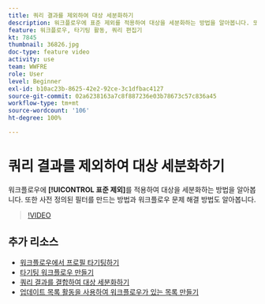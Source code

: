 ```yaml
---
title: 쿼리 결과를 제외하여 대상 세분화하기
description: 워크플로우에 표준 제외를 적용하여 대상을 세분화하는 방법을 알아봅니다. 또한 사전 정의된 필터를 만드는 방법과 워크플로우 문제 해결 방법도 알아봅니다.
feature: 워크플로우, 타기팅 활동, 쿼리 편집기
kt: 7845
thumbnail: 36826.jpg
doc-type: feature video
activity: use
team: WWFRE
role: User
level: Beginner
exl-id: b10ac23b-8625-42e2-92ce-3c1dfbac4127
source-git-commit: 02a6238163a7c8f887236e03b78673c57c836a45
workflow-type: tm+mt
source-wordcount: '106'
ht-degree: 100%

---
```


# 쿼리 결과를 제외하여 대상 세분화하기

워크플로우에 **[!UICONTROL 표준 제외]**&#x200B;를 적용하여 대상을 세분화하는 방법을 알아봅니다. 또한 사전 정의된 필터를 만드는 방법과 워크플로우 문제 해결 방법도 알아봅니다.

>[!VIDEO](https://video.tv.adobe.com/v/36826?quality=12)

## 추가 리소스

* [워크플로우에서 프로필 타기팅하기](/help/profile-management/target-profiles-in-a-workflow.md)
* [타기팅 워크플로우 만들기](/help/process-management/create-a-targeting-workflow.md)
* [쿼리 결과를 결합하여 대상 세분화하기](/help/process-management/refine-targets-by-combining-query-results.md)
* [업데이트 목록 활동을 사용하여 워크플로우가 있는 목록 만들기](/help/process-management/use-the-update-list-activity.md)
